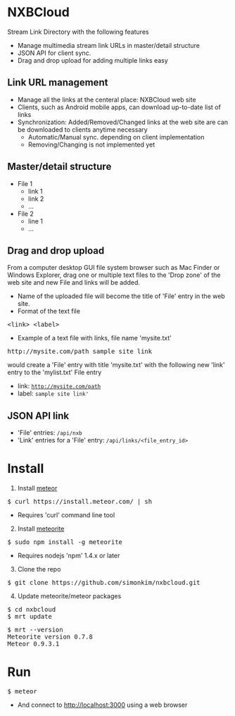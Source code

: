 # NXBCloud
Stream Link Directory with the following features
- Manage multimedia stream link URLs in master/detail structure
- JSON API for client sync.
- Drag and drop upload for adding multiple links easy

## Link URL management
  - Manage all the links at the centeral place: NXBCloud web site
  - Clients, such as Android mobile apps, can download up-to-date list of links
  - Synchronization: Added/Removed/Changed links at the web site are can be downloaded to clients anytime necessary
    - Automatic/Manual sync. depending on client implementation
    - <emp>Removing/Changing is not implemented yet</emp>

## Master/detail structure
  - File 1
    - link 1
    - link 2
    - ...
  - File 2
    - line 1
    - ...

## Drag and drop upload
From a computer desktop GUI file system browser such as Mac Finder or Windows Explorer, drag one or multiple text files to the 'Drop zone' of the web site and new File and links will be added.
- Name of the uploaded file will become the title of 'File' entry in the web site.
- Format of the text file
<pre>
&lt;link&gt; &lt;label&gt;
</pre>

- Example of a text file with links, file name 'mysite.txt'
<pre>
http://mysite.com/path sample site link
</pre>
would create a 'File' entry with title 'mysite.txt' with the following new 'link' entry to the 'mylist.txt' File entry
  - link: <code>http://mysite.com/path</code>
  - label: <code>sample site link'</code>

## JSON API link
- 'File' entries: <code>/api/nxb</code>
- 'Link' entries for a 'File' entry: <code>/api/links/&lt;file_entry_id&gt;</code>

# Install
1. Install  [meteor](https://www.meteor.com)
<pre>
$ curl https://install.meteor.com/ | sh
</pre>
  - Requires 'curl' command line tool

2. Install [meteorite](https://github.com/oortcloud/meteorite/)
<pre>
$ sudo npm install -g meteorite
</pre>
  - Requires nodejs 'npm' 1.4.x or later
3. Clone the repo
<pre>
$ git clone https://github.com/simonkim/nxbcloud.git
</pre>

4. Update meteorite/meteor packages
<pre>
$ cd nxbcloud
$ mrt update
</pre>
<pre>
$ mrt --version
Meteorite version 0.7.8
Meteor 0.9.3.1
</pre>
# Run
<pre>
$ meteor
</pre>
  - And connect to [http://localhost:3000](http://localhost:3000) using a web browser
